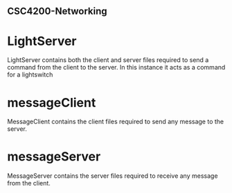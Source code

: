 ## CSC4200-Networking
# LightServer
LightServer contains both the client and server files required to send a command from the client to the server.
In this instance it acts as a command for a lightswitch
# messageClient
MessageClient contains the client files required to send any message to the server.
# messageServer
MessageServer contains the server files required to receive any message from the client.